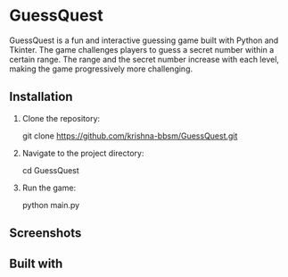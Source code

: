 # GuessQuest

GuessQuest is a fun and interactive guessing game built with Python and Tkinter. The game challenges players to guess a secret number within a certain range. The range and the secret number increase with each level, making the game progressively more challenging.

## Installation

1. Clone the repository:

	git clone https://github.com/krishna-bbsm/GuessQuest.git

2. Navigate to the project directory:

	cd GuessQuest

3. Run the game:

	python main.py

## Screenshots

## Built with
